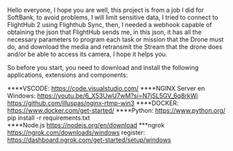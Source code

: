 Hello everyone, I hope you are well, this project is from a job I did for SoftBank, to avoid problems, I will limit sensitive data, I tried to connect to FlightHub 2 using Flighthub Sync, then, I needed a webhook capable of obtaining the json that FlightHub sends me, in this json, it has all the necessary parameters to program each task or mission that the Drone must do, and download the media and retransmit the Stream that the drone does and/or be able to access its camera, I hope it helps you.

So before you start, you need to download and install the following applications, extensions and components:

****VSCODE:						https://code.visualstudio.com/
****NGINX Server en Windows: 	https://youtu.be/6_X53UwU7wM?si=N7jSL5GV_6q8rkWi
								https://github.com/illuspas/nginx-rtmp-win3
****DOCKER:						https://www.docker.com/get-started/
****Python:						https://www.python.org/
								pip install -r requirements.txt				
****Node.js						https://nodejs.org/en/download
***ngrok						https://ngrok.com/downloads/windows
	register: 					https://dashboard.ngrok.com/get-started/setup/windows
